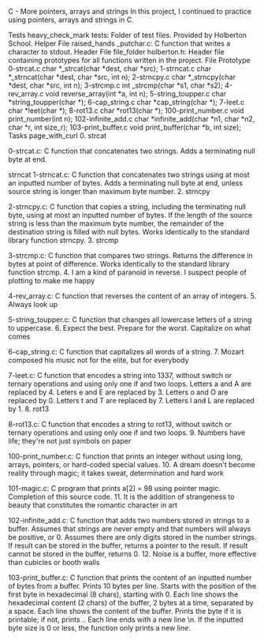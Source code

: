 C - More pointers, arrays and strings In this project, I continued to practice using pointers, arrays and strings in C.

Tests heavy_check_mark tests: Folder of test files. Provided by Holberton School. Helper File raised_hands _putchar.c: C function that writes a character to stdout. Header File file_folder holberton.h: Header file containing prototypes for all functions written in the project. File Prototype 0-strcat.c char *_strcat(char *dest, char *src); 1-strncat.c char *_strncat(char *dest, char *src, int n); 2-strncpy.c char *_strncpy(char *dest, char *src, int n); 3-strcmp.c int _strcmp(char *s1, char *s2); 4-rev_array.c void reverse_array(int *a, int n); 5-string_toupper.c char *string_toupper(char *); 6-cap_string.c char *cap_string(char *); 7-leet.c char *leet(char *); 8-rot13.c char *rot13(char *); 100-print_number.c void print_number(int n); 102-infinite_add.c char *infinite_add(char *n1, char *n2, char *r, int size_r); 103-print_buffer.c void print_buffer(char *b, int size); Tasks page_with_curl 0. strcat

0-strcat.c: C function that concatenates two strings. Adds a terminating null byte at end.

strncat
1-strncat.c: C function that concatenates two strings using at most an inputted number of bytes. Adds a terminating null byte at end, unless source string is longer than maximum byte number. 2. strncpy

2-strncpy.c: C function that copies a string, including the terminating null byte, using at most an inputted number of bytes. If the length of the source string is less than the maximum byte number, the remainder of the destination string is filled with null bytes. Works identically to the standard library function strncpy. 3. strcmp

3-strcmp.c: C function that compares two strings. Returns the difference in bytes at point of difference. Works identically to the standard library function strcmp. 4. I am a kind of paranoid in reverse. I suspect people of plotting to make me happy

4-rev_array.c: C function that reverses the content of an array of integers. 5. Always look up

5-string_toupper.c: C function that changes all lowercase letters of a string to uppercase. 6. Expect the best. Prepare for the worst. Capitalize on what comes

6-cap_string.c: C function that capitalizes all words of a string. 7. Mozart composed his music not for the elite, but for everybody

7-leet.c: C function that encodes a string into 1337, without switch or ternary operations and using only one if and two loops. Letters a and A are replaced by 4. Leters e and E are replaced by 3. Letters o and O are replaced by 0. Letters t and T are replaced by 7. Letters l and L are replaced by 1. 8. rot13

8-rot13.c: C function that encodes a string to rot13, without switch or ternary operations and using only one if and two loops. 9. Numbers have life; they're not just symbols on paper

100-print_number.c: C function that prints an integer without using long, arrays, pointers, or hard-coded special values. 10. A dream doesn't become reality through magic; it takes sweat, determination and hard work

101-magic.c: C program that prints a[2] = 98 using pointer magic. Completion of this source code. 11. It is the addition of strangeness to beauty that constitutes the romantic character in art

102-infinite_add.c: C function that adds two numbers stored in strings to a buffer. Assumes that strings are never empty and that numbers will always be positive, or 0. Assumes there are only digits stored in the number strings. If result can be stored in the buffer, returns a pointer to the result. If result cannot be stored in the buffer, returns 0. 12. Noise is a buffer, more effective than cubicles or booth walls

103-print_buffer.c: C function that prints the content of an inputted number of bytes from a buffer. Prints 10 bytes per line. Starts with the position of the first byte in hexadecimal (8 chars), starting with 0. Each line shows the hexadecimal content (2 chars) of the buffer, 2 bytes at a time, separated by a space. Each line shows the content of the buffer. Prints the byte if it is printable; if not, prints .. Each line ends with a new line \n. If the inputted byte size is 0 or less, the function only prints a new line.
